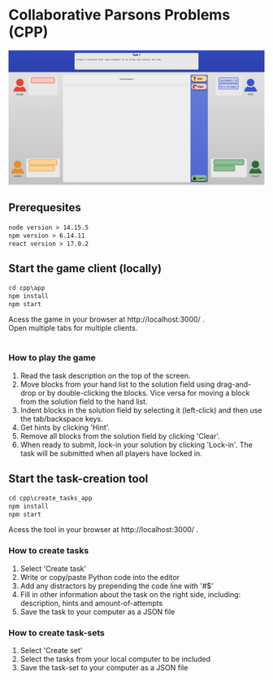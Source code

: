 # Collaborative Parsons Problems (CPP)

<p align="center">
  <img src="./documentation/images/screenshot.png" width="800">
</p>


##  Prerequesites

```
node version > 14.15.5
npm version > 6.14.11
react version > 17.0.2
```

## Start the game client (locally)

```
cd cpp\app
npm install
npm start
```
Acess the game in your browser at http://localhost:3000/ . <br />
Open multiple tabs for multiple clients. <br /> <br />

### How to play the game
<ol>
  <li>Read the task description on the top of the screen.</li>
  <li>Move blocks from your hand list to the solution field using drag-and-drop or by double-clicking the blocks. Vice versa for moving a block from the solution field to the hand list.</li>
  <li>Indent blocks in the solution field by selecting it (left-click) and then use the tab/backspace keys.</li>
  <li>Get hints by clicking 'Hint'.</li>
  <li>Remove all blocks from the solution field by clicking 'Clear'.</li>
  <li>When ready to submit, lock-in your solution by clicking 'Lock-in'. The task will be submitted when all players have locked in.</li>
</ol>

## Start the task-creation tool
```
cd cpp\create_tasks_app
npm install
npm start
```
Acess the tool in your browser at http://localhost:3000/ . <br />

### How to create tasks
<ol>
  <li>Select 'Create task'</li>
  <li>Write or copy/paste Python code into the editor</li>
  <li>Add any distractors by prepending the code line with '#$'</li>
  <li>Fill in other information about the task on the right side, including: description, hints and amount-of-attempts</li>
  <li>Save the task to your computer as a JSON file</li>
</ol>

### How to create task-sets
<ol>
  <li>Select 'Create set'</li>
  <li>Select the tasks from your local computer to be included</li>
  <li>Save the task-set to your computer as a JSON file</li>
</ol>


